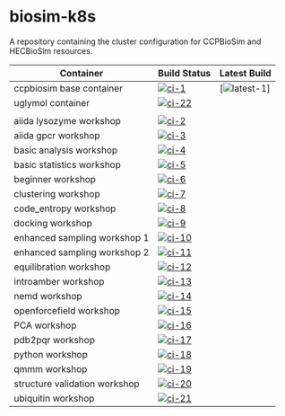 # biosim-k8s
A repository containing the cluster configuration for CCPBioSim and HECBioSim resources.

| Container                     | Build Status           | Latest Build  |
| ----------------------------- | ---------------------- | ------------- |
| ccpbiosim base container      | [![ci-1]][ci-link-1]   | [![latest-1]] |
| uglymol container             | [![ci-22]][ci-link-22] |
|                               |                        |
| aiida lysozyme workshop       | [![ci-2]][ci-link-2]   |
| aiida gpcr workshop           | [![ci-3]][ci-link-3]   |
| basic analysis workshop       | [![ci-4]][ci-link-4]   |
| basic statistics workshop     | [![ci-5]][ci-link-5]   |
| beginner workshop             | [![ci-6]][ci-link-6]   |
| clustering workshop           | [![ci-7]][ci-link-7]   |
| code_entropy workshop         | [![ci-8]][ci-link-8]   |
| docking workshop              | [![ci-9]][ci-link-9]   |
| enhanced sampling workshop 1  | [![ci-10]][ci-link-10] |
| enhanced sampling workshop 2  | [![ci-11]][ci-link-11] |
| equilibration workshop        | [![ci-12]][ci-link-12] |
| introamber workshop           | [![ci-13]][ci-link-13] |
| nemd workshop                 | [![ci-14]][ci-link-14] |
| openforcefield workshop       | [![ci-15]][ci-link-15] |
| PCA workshop                  | [![ci-16]][ci-link-16] |
| pdb2pqr workshop              | [![ci-17]][ci-link-17] |
| python workshop               | [![ci-18]][ci-link-18] |
| qmmm workshop                 | [![ci-19]][ci-link-19] |
| structure validation workshop | [![ci-20]][ci-link-20] |
| ubiquitin workshop            | [![ci-21]][ci-link-21] |

[ci-1]: https://github.com/jimboid/biosim-jupyterhub-base/actions/workflows/build.yaml/badge.svg?branch=main
[ci-link-1]: https://github.com/jimboid/biosim-jupyterhub-base/actions/workflows/build.yaml
[latest-1]: https://img.shields.io/badge/dynamic/json?url=https%3A%2F%2Fjimboid.github.io%2Fbiosim-workshops-dash%2Fworkshop.json&query=%24.containers.biosim-jupyterhub-base.latest&labelColor=grey&logo=github&logoColor=white&label=latest&color=purple

[ci-2]: https://github.com/jimboid/biosim-aiida-lysozyme-workshop/actions/workflows/build.yaml/badge.svg?branch=main
[ci-link-2]: https://github.com/jimboid/biosim-aiida-lysozyme-workshop/actions/workflows/build.yaml

[ci-3]: https://github.com/jimboid/biosim-aiida-gpcr-workshop/actions/workflows/build.yaml/badge.svg?branch=main
[ci-link-3]: https://github.com/jimboid/biosim-aiida-gpcr-workshop/actions/workflows/build.yaml

[ci-4]: https://github.com/jimboid/biosim-basic-analysis-workshop/actions/workflows/build.yaml/badge.svg?branch=main
[ci-link-4]: https://github.com/jimboid/biosim-basic-analysis-workshop/actions/workflows/build.yaml

[ci-5]: https://github.com/jimboid/biosim-basic-statistics-workshop/actions/workflows/build.yaml/badge.svg?branch=main
[ci-link-5]: https://github.com/jimboid/biosim-basic-statistics-workshop/actions/workflows/build.yaml

[ci-6]: https://github.com/jimboid/biosim-beginners-workshop/actions/workflows/build.yaml/badge.svg?branch=main
[ci-link-6]: https://github.com/jimboid/biosim-beginners-workshop/actions/workflows/build.yaml

[ci-7]: https://github.com/jimboid/biosim-clustering-workshop/actions/workflows/build.yaml/badge.svg?branch=main
[ci-link-7]: https://github.com/jimboid/biosim-clustering-workshop/actions/workflows/build.yaml

[ci-8]: https://github.com/jimboid/biosim-codeentropy-workshop/actions/workflows/build.yaml/badge.svg?branch=main
[ci-link-8]: https://github.com/jimboid/biosim-codeentropy-workshop/actions/workflows/build.yaml

[ci-9]: https://github.com/jimboid/biosim-docking-workshop/actions/workflows/build.yaml/badge.svg?branch=main
[ci-link-9]: https://github.com/jimboid/biosim-docking-workshop/actions/workflows/build.yaml

[ci-10]: https://github.com/jimboid/biosim-enhanced-sampling-workshop/actions/workflows/build-container1.yaml/badge.svg?branch=main
[ci-link-10]: https://github.com/jimboid/biosim-enhanced-sampling-workshop/actions/workflows/build.yaml

[ci-11]: https://github.com/jimboid/biosim-enhanced-sampling-workshop/actions/workflows/build-container2.yaml/badge.svg?branch=main
[ci-link-11]: https://github.com/jimboid/biosim-enhanced-sampling-workshop/actions/workflows/build.yaml

[ci-12]: https://github.com/jimboid/biosim-equilibration-workshop/actions/workflows/build.yaml/badge.svg?branch=main
[ci-link-12]: https://github.com/jimboid/biosim-equilibration-workshop/actions/workflows/build.yaml

[ci-13]: https://github.com/jimboid/biosim-introamber-workshop/actions/workflows/build.yaml/badge.svg?branch=main
[ci-link-13]: https://github.com/jimboid/biosim-introamber-workshop/actions/workflows/build.yaml

[ci-14]: https://github.com/jimboid/biosim-nemd-workshop/actions/workflows/build.yaml/badge.svg?branch=main
[ci-link-14]: https://github.com/jimboid/biosim-nemd-workshop/actions/workflows/build.yaml

[ci-15]: https://github.com/jimboid/biosim-openff-workshop/actions/workflows/build.yaml/badge.svg?branch=main
[ci-link-15]: https://github.com/jimboid/biosim-openff-workshop/actions/workflows/build.yaml

[ci-16]: https://github.com/jimboid/biosim-pca-workshop/actions/workflows/build.yaml/badge.svg?branch=main
[ci-link-16]: https://github.com/jimboid/biosim-pca-workshop/actions/workflows/build.yaml

[ci-17]: https://github.com/jimboid/biosim-pdb2pqr-workshop/actions/workflows/build.yaml/badge.svg?branch=main
[ci-link-17]: https://github.com/jimboid/biosim-pdb2pqr-workshop/actions/workflows/build.yaml

[ci-18]: https://github.com/jimboid/biosim-python-workshop/actions/workflows/build.yaml/badge.svg?branch=main
[ci-link-18]: https://github.com/jimboid/biosim-python-workshop/actions/workflows/build.yaml

[ci-19]: https://github.com/jimboid/biosim-qmmm-workshop/actions/workflows/build.yaml/badge.svg?branch=main
[ci-link-19]: https://github.com/jimboid/biosim-qmmm-workshop/actions/workflows/build.yaml

[ci-20]: https://github.com/jimboid/biosim-structure-validation-workshop/actions/workflows/build.yaml/badge.svg?branch=main
[ci-link-20]: https://github.com/jimboid/biosim-structure-validation-workshop/actions/workflows/build.yaml

[ci-21]: https://github.com/jimboid/biosim-ubiquitin-analysis-workshop/actions/workflows/build.yaml/badge.svg?branch=main
[ci-link-21]: https://github.com/jimboid/biosim-ubiquitin-analysis-workshop/actions/workflows/build.yaml

[ci-22]: https://github.com/jimboid/biosim-uglymol/actions/workflows/build.yaml/badge.svg?branch=main
[ci-link-22]: https://github.com/jimboid/biosim-uglymol/actions/workflows/build.yaml

